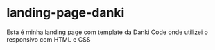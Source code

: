 # landing-page-danki
Esta é minha landing page com template da Danki Code onde utilizei o responsivo com HTML e CSS
